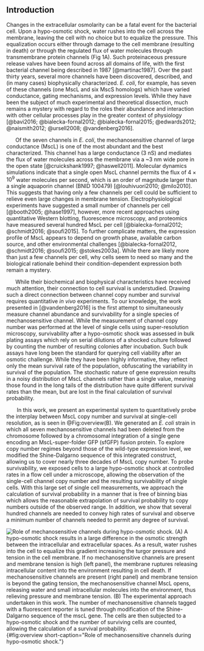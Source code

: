 
## Introduction

Changes in the extracellular osmolarity can be a fatal event for the bacterial
cell. Upon a hypo-osmotic shock, water rushes into the cell across
the membrane, leaving the cell with no choice but to equalize the pressure.
This equalization occurs either through damage to the cell membrane
(resulting in death) or through the regulated flux of water molecules through
transmembrane protein channels (Fig 1A). Such proteinaceous pressure release
valves have been found across all domains of life, with the first bacterial
channel being described in 1987 [@martinac1987]. Over the past thirty years,
several more channels have been discovered, described, and (in many cases)
biophysically characterized. *E. coli*, for example, has seven of these
channels (one MscL and six MscS homologs) which have varied conductance,
gating mechanisms, and expression levels. While they have been the subject of
much experimental and theoretical dissection, much remains a mystery with
regard to the roles their abundance and interaction with other cellular
processes play in the greater context of physiology [@bavi2016;
@bialecka-fornal2012; @bialecka-fornal2015; @edwards2012; @naismith2012;
@ursell2008; @vandenberg2016].

&nbsp;&nbsp; &nbsp; &nbsp;Of the seven channels in *E. coli*, the
mechanosensitive channel of large conductance (MscL) is one of the most
abundant and the best characterized. This channel has a large conductance (3
nS) and mediates the flux of water molecules across the membrane via a ~3 nm
wide pore in the open state [@cruickshank1997; @haswell2011]. Molecular
dynamics simulations indicate that a single open MscL channel permits the
flux of $4 \times 10^9$ water molecules per second, which is an order of
magnitude larger than a single aquaporin channel (BNID 100479)
[@louhivuori2010; @milo2010]. This suggests that having only a few channels
per cell could be sufficient to relieve even large changes in membrane
tension. Electrophysiological experiments have suggested a small number 
of channels per cell [@booth2005; @hase1997], however, more recent approaches
using quantitative Western blotting, fluorescence microscopy, and proteomics
have measured several hundred MscL per cell [@bialecka-fornal2012;
@schmidt2016; @soufi2015]. To further complicate matters, the expression
profile of MscL appears to depend on growth phase, available carbon source,
and other environmental challenges [@bialecka-fornal2012, @schmidt2016;
@soufi2015; @stokes2003a]. While there are likely more than just a few
channels per cell, why cells seem to need so many and the biological
rationale behind their condition-dependent expression both remain a mystery.

&nbsp;&nbsp;&nbsp; &nbsp; While their biochemical and biophysical
characteristics have received much attention, their connection to cell survival is
understudied. Drawing such a direct connection between channel copy number
and survival requires quantitative *in vivo* experiments. To our knowledge,
the work presented in [@vandenberg2016] is the first
attempt to simultaneously measure channel abundance and survivability for a
single species of mechanosensitive channel. While the measurement of channel
copy number was performed at the level of single cells using super-resolution
microscopy, survivability after a hypo-osmotic shock was assessed in bulk
plating assays which rely on serial dilutions of a shocked culture followed
by counting the number of resulting colonies after incubation. Such bulk
assays have long been the standard for querying cell viability after an
osmotic challenge. While they have been highly informative, they reflect only
the mean survival rate of the population, obfuscating the variability in
survival of the population. The stochastic nature of gene expression results
in a noisy distribution of MscL channels rather than a single value, meaning
those found in the long tails of the distribution have quite different
survival rates than the mean, but are lost in the final calculation of
survival probability.

&nbsp; &nbsp; &nbsp; &nbsp;In this work, we present an experimental system to
quantitatively probe the interplay between MscL copy number and survival at
single-cell resolution, as is seen in @Fig:overview(B). We generated an *E.
coli* strain in which all seven mechanosensitive channels had been deleted
from the chromosome followed by a chromosomal integration of a single gene
encoding an MscL-super-folder GFP (sfGFP) fusion protein. To explore copy
number regimes beyond those of the wild-type expression level, we modified
the Shine-Dalgarno sequence of this integrated construct, allowing us to
cover nearly three decades of MscL copy number. To probe survivability, we
exposed cells to a large hypo-osmotic shock at controlled rates in a flow
cell under a microscope, allowing the observation of the single-cell channel
copy number and the resulting survivability of single cells. With this large
set of single cell measurements, we approach the calculation of survival
probability in a manner that is free of binning bias which allows the
reasonable extrapolation of survival probability to copy numbers outside of
the observed range. In addition, we show that several hundred channels are
needed to convey high rates of survival and observe a minimum number of
channels needed to permit any degree of survival.

![**Role of mechanosensitive channels during hypo-osmotic shock.** (A) A
hypo-osmotic shock results in a large difference in the osmotic strength
between the intracellular and extracellular spaces. As a result, water rushes
into the cell to equalize this gradient increasing the turgor pressure and
tension in the cell membrane. If no mechanosensitive channels are present and
membrane tension is high (left panel), the membrane ruptures releasing
intracellular content into the environment resulting in cell death. If
mechanosensitive channels are present (right panel) and membrane tension is
beyond the gating tension, the mechanosensitive channel MscL opens, releasing
water and small intracellular molecules into the environment, thus relieving
pressure and membrane tension. (B) The experimental approach undertaken in
this work. The number of mechanosensitive channels tagged with a fluorescent
reporter is tuned through modification of the Shine-Dalgarno sequence of the
*mscL* gene. The cells are then subjected to a hypo-osmotic shock and the
number of surviving cells are counted, allowing the calculation of a survival
probability.](ch5_fig1){#fig:overview short-caption="Role of mechanosensitive
channels during hypo-osmotic shock."}
